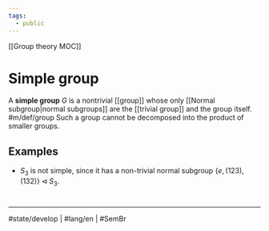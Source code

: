 ```yaml
---
tags:
  - public
---
```

[[Group theory MOC]]
# Simple group

A **simple group** $G$ is a nontrivial [[group]] whose only [[Normal subgroup|normal subgroups]] are the [[trivial group]] and the group itself. #m/def/group
Such a group cannot be decomposed into the product of smaller groups.

## Examples

- $S_{3}$ is not simple, since it has a non-trivial normal subgroup $\{ e, (123), (132) \} \triangleleft S_{3}$.

#
---
#state/develop | #lang/en | #SemBr


